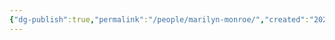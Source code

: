 ```yaml
---
{"dg-publish":true,"permalink":"/people/marilyn-monroe/","created":"2024-03-13","updated":"2024-08-17"}
---
```


